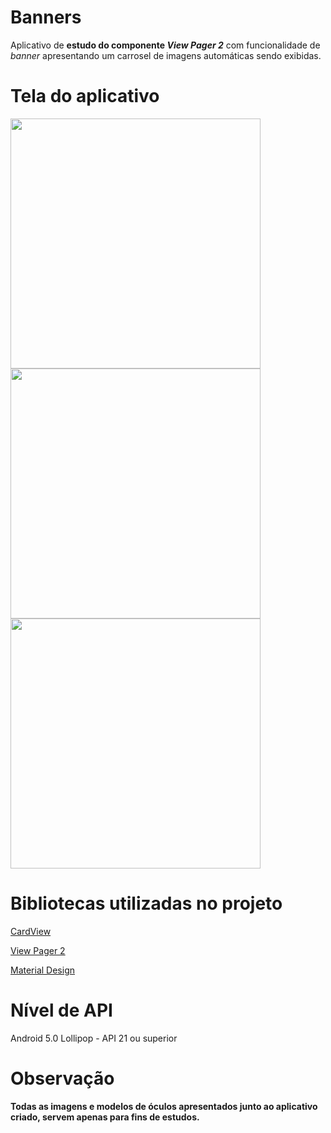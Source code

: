 # Banners

Aplicativo de **estudo do componente *View Pager 2*** com funcionalidade de *banner* apresentando um carrosel de imagens automáticas sendo exibidas.


# Tela do aplicativo


<img src="https://user-images.githubusercontent.com/39638014/82127315-f92c5500-9788-11ea-94c7-4530a7c43b14.jpg" width="400">


<img src="https://user-images.githubusercontent.com/39638014/82127316-fa5d8200-9788-11ea-8c82-a7211f7eb919.jpg" width="400">


<img src="https://user-images.githubusercontent.com/39638014/82127317-fa5d8200-9788-11ea-9a62-d9c742c0e92c.jpg" width="400">



# Bibliotecas utilizadas no projeto

[CardView](https://developer.android.com/reference/androidx/cardview/widget/CardView)

[View Pager 2](https://developer.android.com/jetpack/androidx/releases/viewpager2)

[Material Design](https://material.io/design/)



# Nível de API

Android 5.0 Lollipop - API 21 ou superior 



# Observação

**Todas as imagens e modelos de óculos apresentados junto ao aplicativo criado, servem apenas para fins de estudos.**
